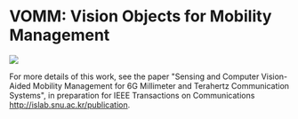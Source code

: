 # VOMM: Vision Objects for Mobility Management 

![](fig_VOMM-1.png)

For more details of this work, see the paper "Sensing and Computer Vision-Aided Mobility Management for 6G Millimeter and Terahertz
Communication Systems", in preparation for IEEE Transactions on Communications http://islab.snu.ac.kr/publication.
